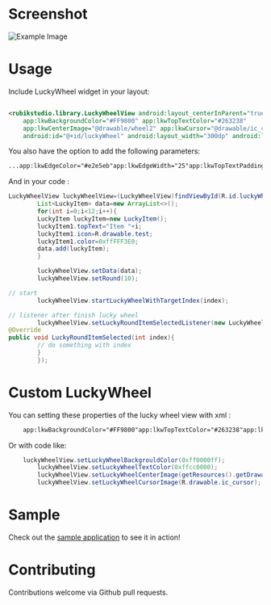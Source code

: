 # Screenshot

![Example Image](https://raw.github.com/thanhniencung/LuckyWheel/master/device-2016-11-05-214303.png)

# Usage

Include LuckyWheel widget in your layout:

```xml

<rubikstudio.library.LuckyWheelView android:layout_centerInParent="true"
    app:lkwBackgroundColor="#FF9800" app:lkwTopTextColor="#263238"
    app:lkwCenterImage="@drawable/wheel2" app:lkwCursor="@drawable/ic_cursor"
    android:id="@+id/luckyWheel" android:layout_width="300dp" android:layout_height="300dp" />
```

You also have the option to add the following parameters:

```xml
...app:lkwEdgeColor="#e2e5eb"app:lkwEdgeWidth="25"app:lkwTopTextPadding="10dp"app:lkwTopTextSize="12sp"app:lkwSecondaryTextSize="25sp" />
```

And in your code :

```java
LuckyWheelView luckyWheelView=(LuckyWheelView)findViewById(R.id.luckyWheel);
        List<LuckyItem> data=new ArrayList<>();
        for(int i=0;i<12;i++){
        LuckyItem luckyItem=new LuckyItem();
        luckyItem1.topText="Item "+i;
        luckyItem1.icon=R.drawable.test;
        luckyItem1.color=0xffFFF3E0;
        data.add(luckyItem);
        }

        luckyWheelView.setData(data);
        luckyWheelView.setRound(10);

// start
        luckyWheelView.startLuckyWheelWithTargetIndex(index);

// listener after finish lucky wheel
        luckyWheelView.setLuckyRoundItemSelectedListener(new LuckyWheelView.LuckyRoundItemSelectedListener(){
@Override
public void LuckyRoundItemSelected(int index){
        // do something with index
        }
        });
```

# Custom LuckyWheel

You can setting these properties of the lucky wheel view with xml :

```xml
    app:lkwBackgroundColor="#FF9800"app:lkwTopTextColor="#263238"app:lkwCenterImage="@drawable/wheel2"app:lkwCursor="@drawable/ic_cursor"
```

Or with code like:

```java
    luckyWheelView.setLuckyWheelBackgrouldColor(0xff0000ff);
        luckyWheelView.setLuckyWheelTextColor(0xffcc0000);
        luckyWheelView.setLuckyWheelCenterImage(getResources().getDrawable(R.drawable.icon));
        luckyWheelView.setLuckyWheelCursorImage(R.drawable.ic_cursor);
```

# Sample

Check out
the [sample application](https://github.com/thanhniencung/LuckyWheel/blob/master/app/src/main/java/com/ryan/luckywheel/MainActivity.java)
to see it in action!

# Contributing

Contributions welcome via Github pull requests.




